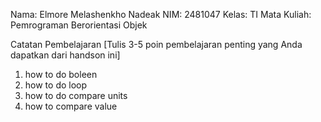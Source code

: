 Nama: Elmore Melashenkho Nadeak NIM: 2481047 Kelas: TI Mata Kuliah: Pemrograman Berorientasi Objek

Catatan Pembelajaran
[Tulis 3-5 poin pembelajaran penting yang Anda dapatkan dari handson ini]
1. how to do boleen
2. how to do loop
3. how to do compare units
4. how to compare value
